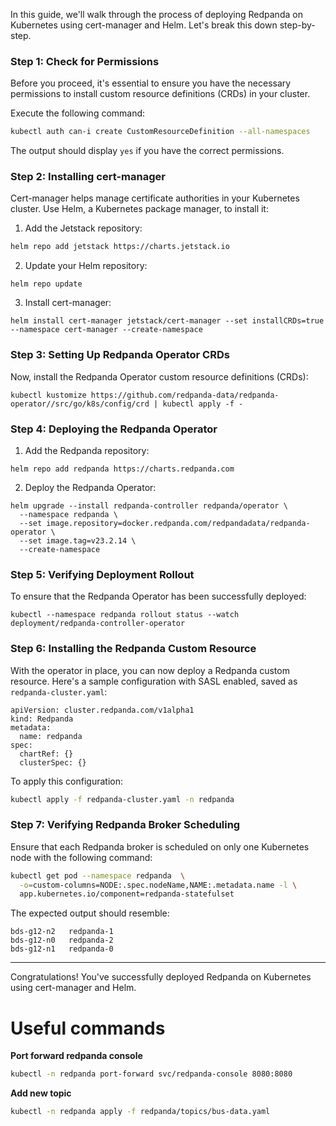 
In this guide, we'll walk through the process of deploying Redpanda on Kubernetes using cert-manager and Helm. Let's break this down step-by-step.

### **Step 1: Check for Permissions**

Before you proceed, it's essential to ensure you have the necessary permissions to install custom resource definitions (CRDs) in your cluster.

Execute the following command:

``` bash
kubectl auth can-i create CustomResourceDefinition --all-namespaces
```

The output should display `yes` if you have the correct permissions.

### **Step 2: Installing cert-manager**

Cert-manager helps manage certificate authorities in your Kubernetes cluster. Use Helm, a Kubernetes package manager, to install it:

1. Add the Jetstack repository:

``` bash
helm repo add jetstack https://charts.jetstack.io
```

2. Update your Helm repository:

```
helm repo update
```

3. Install cert-manager:

```
helm install cert-manager jetstack/cert-manager --set installCRDs=true --namespace cert-manager --create-namespace
```

### **Step 3: Setting Up Redpanda Operator CRDs**

Now, install the Redpanda Operator custom resource definitions (CRDs):

```
kubectl kustomize https://github.com/redpanda-data/redpanda-operator//src/go/k8s/config/crd | kubectl apply -f -
```

### **Step 4: Deploying the Redpanda Operator**

1. Add the Redpanda repository:

```
helm repo add redpanda https://charts.redpanda.com
```

2. Deploy the Redpanda Operator:

```
helm upgrade --install redpanda-controller redpanda/operator \
  --namespace redpanda \
  --set image.repository=docker.redpanda.com/redpandadata/redpanda-operator \
  --set image.tag=v23.2.14 \
  --create-namespace
```

### **Step 5: Verifying Deployment Rollout**

To ensure that the Redpanda Operator has been successfully deployed:

```
kubectl --namespace redpanda rollout status --watch deployment/redpanda-controller-operator
```

### **Step 6: Installing the Redpanda Custom Resource**

With the operator in place, you can now deploy a Redpanda custom resource. Here's a sample configuration with SASL enabled, saved as `redpanda-cluster.yaml`:

```
apiVersion: cluster.redpanda.com/v1alpha1
kind: Redpanda
metadata:
  name: redpanda
spec:
  chartRef: {}
  clusterSpec: {}
```

To apply this configuration:

``` bash
kubectl apply -f redpanda-cluster.yaml -n redpanda
```

### **Step 7: Verifying Redpanda Broker Scheduling**

Ensure that each Redpanda broker is scheduled on only one Kubernetes node with the following command:

``` bash
kubectl get pod --namespace redpanda  \
  -o=custom-columns=NODE:.spec.nodeName,NAME:.metadata.name -l \
  app.kubernetes.io/component=redpanda-statefulset
```

The expected output should resemble:

```
bds-g12-n2   redpanda-1
bds-g12-n0   redpanda-2
bds-g12-n1   redpanda-0
```

---

Congratulations! You've successfully deployed Redpanda on Kubernetes using cert-manager and Helm.

# Useful commands

**Port forward redpanda console**
```bash
kubectl -n redpanda port-forward svc/redpanda-console 8080:8080
```

**Add new topic**
``` bash
kubectl -n redpanda apply -f redpanda/topics/bus-data.yaml
```